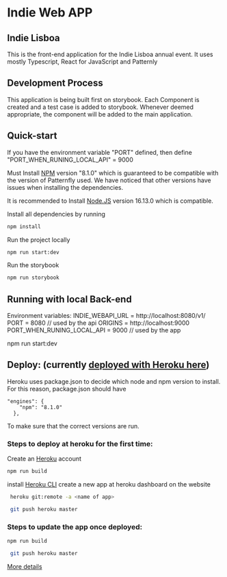 # Indie Web APP

## Indie Lisboa
This is the front-end application for the Indie Lisboa annual event.
It uses mostly Typescript, React for JavaScript and Patternly

## Development Process

This application is being built first on storybook. Each Component is created and a test case is added to storybook.
Whenever deemed appropriate, the component will be added to the main application.


## Quick-start
If you have the environment variable "PORT" defined, then define "PORT_WHEN_RUNING_LOCAL_API" = 9000

Must Install [NPM](https://www.npmjs.com/) version "8.1.0" which is guaranteed to be compatible with the version of Patternfly used. We have noticed that other versions have issues when installing the dependencies.

It is recommended to Install [Node.JS](https://nodejs.org/en/) version 16.13.0 which is compatible.


Install all dependencies by running
```bash
npm install
```

Run the project locally
```bash
npm run start:dev
```

Run the storybook
```bash
npm run storybook
```

## Running with local Back-end
Environment variables:
INDIE_WEBAPI_URL = http://localhost:8080/v1/
PORT = 8080 // used by the api
ORIGINS = http://localhost:9000
PORT_WHEN_RUNING_LOCAL_API = 9000 // used by the app


npm run start:dev


## Deploy: (currently [deployed with Heroku here](https://indielx-pf.herokuapp.com/))

Heroku uses package.json to decide which node and npm version to install.
For this reason, package.json should have 
```
"engines": {
    "npm": "8.1.0"
  },
```
To make sure that the correct versions are run.


### Steps to deploy at heroku for the first time:

Create an [Heroku](https://www.heroku.com/) account
```bash
npm run build
```
install [Heroku CLI](https://devcenter.heroku.com/articles/heroku-cli)
create a new app at heroku dashboard on the website
```bash
 heroku git:remote -a <name of app>
```
```bash
 git push heroku master
```

### Steps to update the app once deployed:
```bash
npm run build
```
```bash
 git push heroku master
```

[More details](./docs/info.md)